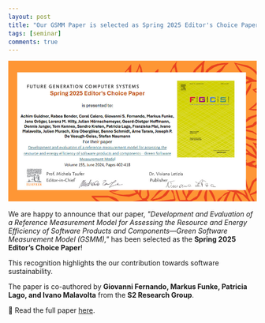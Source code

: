 ```yaml
---
layout: post
title: "Our GSMM Paper is selected as Spring 2025 Editor's Choice Paper"
tags: [seminar]
comments: true
---
```



![img](/assets/img/GSSM-editors-choice.png)


We are happy to announce that our paper, *"Development and Evaluation of a Reference Measurement Model for Assessing the Resource and Energy Efficiency of Software Products and Components—Green Software Measurement Model (GSMM),"* has been selected as the **Spring 2025 Editor’s Choice Paper**!  

This recognition highlights the our contribution towards software sustainability. 

The paper is co-authored by **Giovanni Fernando, Markus Funke, Patricia Lago, and Ivano Malavolta** from the **S2 Research Group**.  

📖 Read the full paper [here](https://doi.org/10.1016/j.future.2024.01.033).
